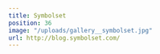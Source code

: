 ```yaml
---
title: Symbolset
position: 36
image: "/uploads/gallery__symbolset.jpg"
url: http://blog.symbolset.com/
---
```


